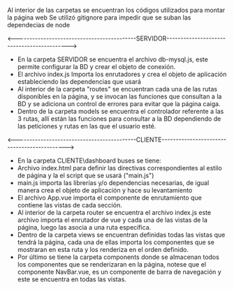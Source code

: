 Al interior de las carpetas se encuentran los códigos utilizados para montar la página web
Se utilizó gitignore para impedir que se suban las dependecias de node

<-------------------------------------------SERVIDOR------------------------------------------->
-  En la carpeta SERVIDOR se encuentra el archivo db-mysql.js, este permite configurar la BD y crear el objeto de conexión.
-  El archivo index.js Importa los enrutadores y crea el objeto de aplicación estableciendo las dependencias que usará
-  Al interior de la carpeta "routes" se encuentran cada una de las rutas disponibles en la página, y se invocan las funciones
   que consultan a la BD y se adiciona un control de errores para evitar que la página caiga.
-  Dentro de la carpeta models se encuentra el controlador referente a las 3 rutas, allí están las funciones para consultar
   a la BD dependiendo de las peticiones y rutas en las que el usuario esté.

<-------------------------------------------CLIENTE-------------------------------------------->    
- En la carpeta CLIENTE\dashboard buses se tiene:
- Archivo index.html para definir las directivas correspondientes al estilo de página y la el script que se usará ("main.js")
- main.js importa las librerías y/o dependencias necesarias, de igual manera crea el objeto de aplicación y hace su levantamiento
- El archivo App.vue importa el componente de enrutamiento que contiene las vistas de cada sección.
- Al interior de la carpeta router se encuentra el archivo index.js este archivo importa el enrutador de vue y cada una de las
  vistas de la página, luego las asocia a una ruta específica.
- Dentro de la carpeta views se encuentran definidas todas las vistas que tendrá la página, cada una de ellas importa los componentes
  que se mostraran en esta ruta y los renderiza en el orden definido.
- Por último se tiene la carpeta components donde se almacenan todos los componentes que se renderizaran en la página, notese que el
  componente NavBar.vue, es un componente de barra de navegación y este se encuentra en todas las vistas.

